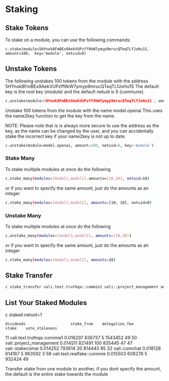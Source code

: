 # Staking 

## Stake Tokens

To stake on a module, you can use the following commands:

```
c.stake(module=5HYnok8FmBEx9AekVUPzff9kW7ymyp9mrucQTeqTLfJoHu1S, amount=100,  key='module', netuid=0)
```

## Unstake Tokens

The following unstakes 100 tokens from the module with the address 5HYnok8FmBEx9AekVUPzff9kW7ymyp9mrucQTeqTLfJoHu1S
The default key is the root key (module) and the default netuid is 0 (commune).

```python
c.unstake(module=5HYnok8FmBEx9AekVUPzff9kW7ymyp9mrucQTeqTLfJoHu1S , amount=10, netuid=0,  key='module')
```

Unstake 100 tokens from the module with the name model.openai
This uses the name2key function to get the key from the name. 

NOTE:
Please note that is is always more secure to use the address as the key, as the name can be changed by the user, and you can accidentally stake the incorrect key if your name2key is not up to date. 

```python
c.unstake(module=model.openai, amount=100, netuid=0, key='module')
```

### Stake Many

To stake multiple modules at once do the following

```bash 
c.stake_many(modules=[model1,model2].amounts=[10,20], netuid=10)
```

or if you want to specify the same amount, just do the amounts as an integer

```bash 
c.stake_many(modules=[model1,model2], amounts=[10, 10], netuid=0)
```


### Unstake Many

To stake multiple modules at once do the following

```bash 
c.unstake_many(modules=[model1,model2], amounts=[10,20])
```

or if you want to specify the same amount, just do the amounts as an integer

```bash 
c.stake_many(modules=[model1,model2], amounts=10)
```
## Stake Transfer

```bash
c stake_transfer vali.text.truthqa::commie1 vali::project_management amount=0.01 # default netuid=0
```


## List Your Staked Modules 


c staked netuid=1

    dividends                    stake_from    delegation_fee          stake    vote_staleness
11  vali.text.truthqa::commie1   0.016297      836737               5  1543452              49
50    vali::project_management   0.014511      821491             100   835445              47
47            vali::stakecomai   0.014252      793614              20   814443              85
32               vali::comchat   0.018128      614167               5   963592               3
58  vali.text.realfake::commie   0.015503      608276               5   932424              49


Transfer stake from one module to another, if you dont specify the amount, the default is the entire stake towards the module

